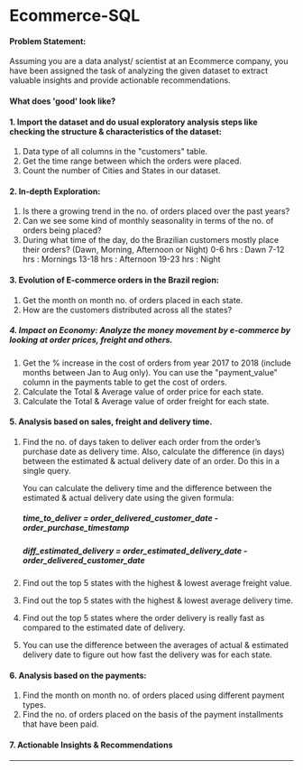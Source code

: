 # Ecommerce-SQL

#### Problem Statement:

Assuming you are a data analyst/ scientist at an Ecommerce company, you have been assigned the task of analyzing the given dataset to extract valuable insights and provide actionable recommendations.

#### What does 'good' look like?

#### 1. Import the dataset and do usual exploratory analysis steps like checking the structure & characteristics of the dataset:
  1. Data type of all columns in the "customers" table.
  2. Get the time range between which the orders were placed.
  3. Count the number of Cities and States in our dataset.
#### 2. In-depth Exploration:
  1. Is there a growing trend in the no. of orders placed over the past years?
  2. Can we see some kind of monthly seasonality in terms of the no. of orders being placed?
  3. During what time of the day, do the Brazilian customers mostly place their orders? (Dawn, Morning, Afternoon or Night)
    0-6 hrs : Dawn
    7-12 hrs : Mornings
    13-18 hrs : Afternoon
    19-23 hrs : Night
#### 3. Evolution of E-commerce orders in the Brazil region:
  1. Get the month on month no. of orders placed in each state.
  2. How are the customers distributed across all the states?
##### 4. Impact on Economy: Analyze the money movement by e-commerce by looking at order prices, freight and others.
  1. Get the % increase in the cost of orders from year 2017 to 2018 (include months between Jan to Aug only). You can use the "payment_value" column in the             payments table to get the cost of orders.
  2. Calculate the Total & Average value of order price for each state.
  3. Calculate the Total & Average value of order freight for each state.
#### 5. Analysis based on sales, freight and delivery time.
  1. Find the no. of days taken to deliver each order from the order’s purchase date as delivery time. Also, calculate the difference (in days) between the              estimated & actual delivery date of an order. Do this in a single query.

     You can calculate the delivery time and the difference between the estimated & actual delivery date using the given formula:
     ##### time_to_deliver = order_delivered_customer_date - order_purchase_timestamp
     ##### diff_estimated_delivery = order_estimated_delivery_date - order_delivered_customer_date
  2. Find out the top 5 states with the highest & lowest average freight value.
  3. Find out the top 5 states with the highest & lowest average delivery time.
  4. Find out the top 5 states where the order delivery is really fast as compared to the estimated date of delivery.
  5. You can use the difference between the averages of actual & estimated delivery date to figure out how fast the delivery was for each state.
#### 6. Analysis based on the payments:
  1. Find the month on month no. of orders placed using different payment types.
  2. Find the no. of orders placed on the basis of the payment installments that have been paid.
#### 7. Actionable Insights & Recommendations
___________________________________________________________________________________________________________
